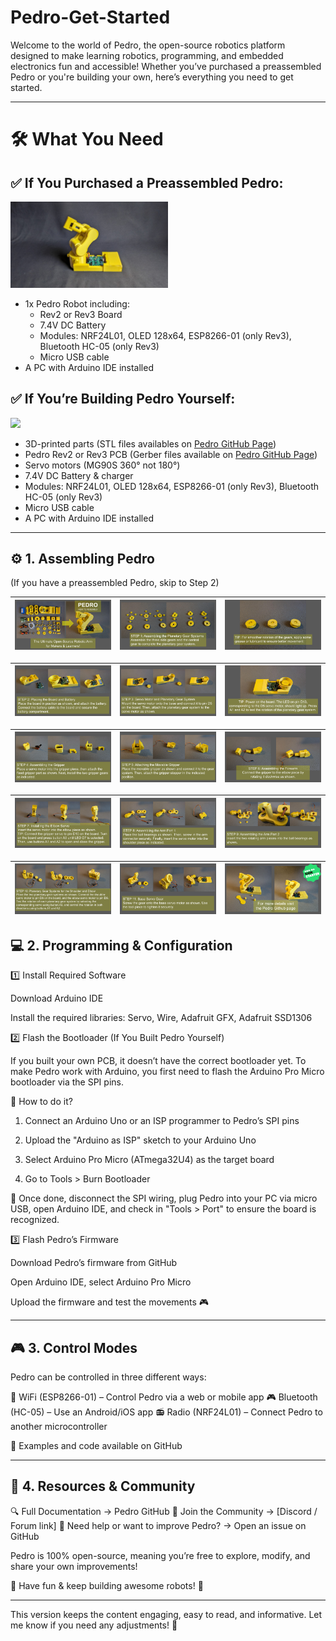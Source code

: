 # Pedro-Get-Started

Welcome to the world of Pedro, the open-source robotics platform designed to make learning robotics, programming, and embedded electronics fun and accessible! Whether you’ve purchased a preassembled Pedro or you're building your own, here’s everything you need to get started.


---

# 🛠️ What You Need

## ✅ If You Purchased a Preassembled Pedro:

<div align="left">
    <img src="img/pedro_robot.jpg" width="50%">
</div>

- 1x Pedro Robot including:
  - Rev2 or Rev3 Board 
  - 7.4V DC Battery
  - Modules: NRF24L01, OLED 128x64, ESP8266-01 (only Rev3), Bluetooth HC-05 (only Rev3)
  - Micro USB cable
- A PC with Arduino IDE installed

## ✅ If You’re Building Pedro Yourself:

<div align="left">
    <img src="img/pedro_3d_print_parts.png" width="50%">
</div>

- 3D-printed parts (STL files availables on [Pedro GitHub Page](https://github.com/almtzr/Pedro/tree/main/stl/kickstarter_version))
- Pedro Rev2 or Rev3 PCB (Gerber files available on [Pedro GitHub Page](https://github.com/almtzr/Pedro/tree/main/gerber))
- Servo motors (MG90S 360° not 180°)
- 7.4V DC Battery & charger
- Modules: NRF24L01, OLED 128x64, ESP8266-01 (only Rev3), Bluetooth HC-05 (only Rev3)
- Micro USB cable
- A PC with Arduino IDE installed

---

## ⚙️ 1. Assembling Pedro

(If you have a preassembled Pedro, skip to Step 2)

| ![Pedro 1](img/pedro_how_to_build_1.png) | ![Pedro 2](img/pedro_how_to_build_2.png) | ![Pedro 3](img/pedro_how_to_build_3.png) |
|---------------------------------------|---------------------------------------|---------------------------------------|

| ![Pedro 4](img/pedro_how_to_build_4.png) | ![Pedro 5](img/pedro_how_to_build_5.png) | ![Pedro 6](img/pedro_how_to_build_6.png) |
|---------------------------------------|---------------------------------------|---------------------------------------|

| ![Pedro 7](img/pedro_how_to_build_7.png) | ![Pedro 8](img/pedro_how_to_build_8.png) | ![Pedro 9](img/pedro_how_to_build_9.png) |
|---------------------------------------|---------------------------------------|---------------------------------------|

| ![Pedro 7](img/pedro_how_to_build_10.png) | ![Pedro 8](img/pedro_how_to_build_11.png) | ![Pedro 9](img/pedro_how_to_build_12.png) |
|---------------------------------------|---------------------------------------|---------------------------------------|

| ![Pedro 7](img/pedro_how_to_build_13.png) | ![Pedro 8](img/pedro_how_to_build_14.png) | ![Pedro 9](img/pedro_how_to_build_15.png) |
|---------------------------------------|---------------------------------------|---------------------------------------|


## 💻 2. Programming & Configuration

1️⃣ Install Required Software

Download Arduino IDE

Install the required libraries: Servo, Wire, Adafruit GFX, Adafruit SSD1306


2️⃣ Flash the Bootloader (If You Built Pedro Yourself)

If you built your own PCB, it doesn’t have the correct bootloader yet. To make Pedro work with Arduino, you first need to flash the Arduino Pro Micro bootloader via the SPI pins.

📌 How to do it?

1. Connect an Arduino Uno or an ISP programmer to Pedro’s SPI pins


2. Upload the "Arduino as ISP" sketch to your Arduino Uno


3. Select Arduino Pro Micro (ATmega32U4) as the target board


4. Go to Tools > Burn Bootloader



🎯 Once done, disconnect the SPI wiring, plug Pedro into your PC via micro USB, open Arduino IDE, and check in "Tools > Port" to ensure the board is recognized.

3️⃣ Flash Pedro’s Firmware

Download Pedro’s firmware from GitHub

Open Arduino IDE, select Arduino Pro Micro

Upload the firmware and test the movements 🎮



---

## 🎮 3. Control Modes

Pedro can be controlled in three different ways:

📡 WiFi (ESP8266-01) – Control Pedro via a web or mobile app
🎮 Bluetooth (HC-05) – Use an Android/iOS app
📻 Radio (NRF24L01) – Connect Pedro to another microcontroller

📌 Examples and code available on GitHub


---

## 🔗 4. Resources & Community

🔍 Full Documentation → Pedro GitHub
📢 Join the Community → [Discord / Forum link]
🚀 Need help or want to improve Pedro? → Open an issue on GitHub

Pedro is 100% open-source, meaning you’re free to explore, modify, and share your own improvements!

🎉 Have fun & keep building awesome robots! 🤖


---

This version keeps the content engaging, easy to read, and informative. Let me know if you need any adjustments! 🚀

